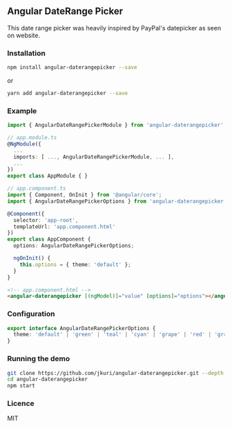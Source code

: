 Angular DateRange Picker
---

This date range picker was heavily inspired by PayPal's datepicker as seen on website.

### Installation

```sh
npm install angular-daterangepicker --save
```

or

```sh
yarn add angular-daterangepicker --save
```

### Example

```ts
import { AngularDateRangePickerModule } from 'angular-daterangepicker';

// app.module.ts
@NgModule({
  ...
  imports: [ ..., AngularDateRangePickerModule, ... ],
  ...
})
export class AppModule { }
```

```ts
// app.component.ts
import { Component, OnInit } from '@angular/core';
import { AngularDateRangePickerOptions } from 'angular-daterangepicker';

@Component({
  selector: 'app-root',
  templateUrl: 'app.component.html'
})
export class AppComponent {
  options: AngularDateRangePickerOptions;

  ngOnInit() {
    this.options = { theme: 'default' };
  }
}
```

```html
<!-- app.component.html -->
<angular-daterangepicker [(ngModel)]="value" [options]="options"></angular-daterangepicker>
```

### Configuration

```ts
export interface AngularDateRangePickerOptions {
  theme: 'default' | 'green' | 'teal' | 'cyan' | 'grape' | 'red' | 'gray';
}
```

### Running the demo

```sh
git clone https://github.com/jkuri/angular-daterangepicker.git --depth 1
cd angular-daterangepicker
npm start
```

### Licence

MIT
